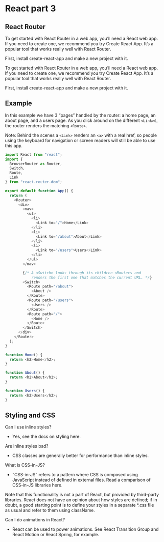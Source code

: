 # React part 3

## React Router

To get started with React Router in a web app, you’ll need a React web app. If you need to create one, we recommend you try Create React App. It’s a popular tool that works really well with React Router.

First, install create-react-app and make a new project with it.

To get started with React Router in a web app, you’ll need a React web app. If you need to create one, we recommend you try Create React App. It’s a popular tool that works really well with React Router.

First, install create-react-app and make a new project with it.

## Example

In this example we have 3 “pages” handled by the router: a home page, an about page, and a users page. As you click around on the different ```<Link>```s, the router renders the matching ```<Route>```.

Note: Behind the scenes a ```<Link>``` renders an ```<a>``` with a real href, so people using the keyboard for navigation or screen readers will still be able to use this app.

```javascript
import React from "react";
import {
  BrowserRouter as Router,
  Switch,
  Route,
  Link
} from "react-router-dom";

export default function App() {
  return (
    <Router>
      <div>
        <nav>
          <ul>
            <li>
              <Link to="/">Home</Link>
            </li>
            <li>
              <Link to="/about">About</Link>
            </li>
            <li>
              <Link to="/users">Users</Link>
            </li>
          </ul>
        </nav>

        {/* A <Switch> looks through its children <Route>s and
            renders the first one that matches the current URL. */}
        <Switch>
          <Route path="/about">
            <About />
          </Route>
          <Route path="/users">
            <Users />
          </Route>
          <Route path="/">
            <Home />
          </Route>
        </Switch>
      </div>
    </Router>
  );
}

function Home() {
  return <h2>Home</h2>;
}

function About() {
  return <h2>About</h2>;
}

function Users() {
  return <h2>Users</h2>;
}
```

## Styling and CSS

Can I use inline styles?

- Yes, see the docs on styling here.

Are inline styles bad?

- CSS classes are generally better for performance than inline styles.

What is CSS-in-JS?

- “CSS-in-JS” refers to a pattern where CSS is composed using JavaScript instead of defined in external files. Read a comparison of CSS-in-JS libraries here.

Note that this functionality is not a part of React, but provided by third-party libraries. React does not have an opinion about how styles are defined; if in doubt, a good starting point is to define your styles in a separate *.css file as usual and refer to them using className.

Can I do animations in React?

- React can be used to power animations. See React Transition Group and React Motion or React Spring, for example.
